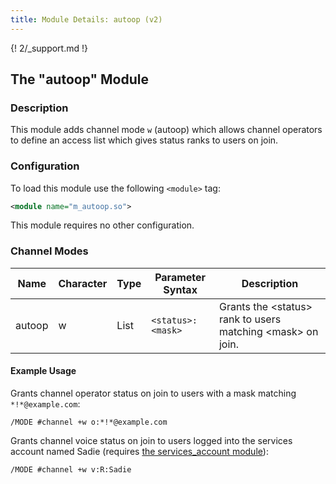 ```yaml
---
title: Module Details: autoop (v2)
---
```


{! 2/_support.md !}

## The "autoop" Module

### Description

This module adds channel mode `w` (autoop) which allows channel operators to define an access list which gives status ranks to users on join.

### Configuration

To load this module use the following `<module>` tag:

```xml
<module name="m_autoop.so">
```

This module requires no other configuration.

### Channel Modes

Name   | Character | Type | Parameter Syntax  | Description
------ | --------- | ---- | ----------------- | -----------
autoop | w         | List | `<status>:<mask>` | Grants the &lt;status&gt; rank to users matching &lt;mask&gt; on join.

#### Example Usage

Grants channel operator status on join to users with a mask matching `*!*@example.com`:

```plaintext
/MODE #channel +w o:*!*@example.com
```

Grants channel voice status on join to users logged into the services account named Sadie (requires [the services_account module](/2/modules/services_account)):

```plaintext
/MODE #channel +w v:R:Sadie
```
